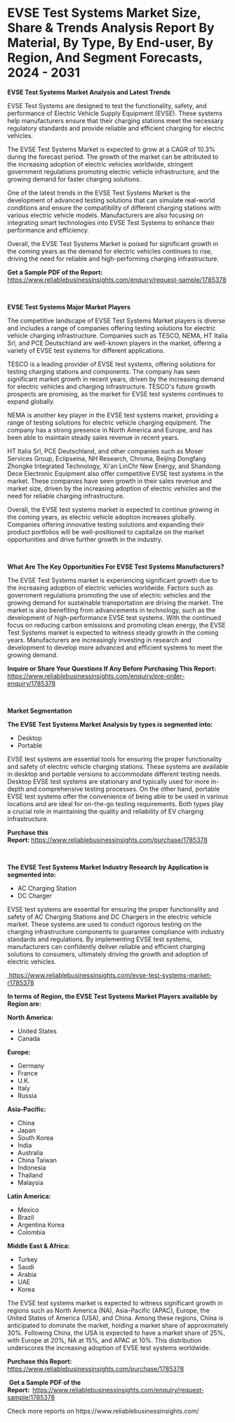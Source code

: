 <p><h1>EVSE Test Systems Market Size, Share & Trends Analysis Report By Material, By Type, By End-user, By Region, And Segment Forecasts, 2024 - 2031</h1></p><p><strong>EVSE Test Systems Market Analysis and Latest Trends</strong></p>
<p><p>EVSE Test Systems are designed to test the functionality, safety, and performance of Electric Vehicle Supply Equipment (EVSE). These systems help manufacturers ensure that their charging stations meet the necessary regulatory standards and provide reliable and efficient charging for electric vehicles.</p><p>The EVSE Test Systems Market is expected to grow at a CAGR of 10.3% during the forecast period. The growth of the market can be attributed to the increasing adoption of electric vehicles worldwide, stringent government regulations promoting electric vehicle infrastructure, and the growing demand for faster charging solutions. </p><p>One of the latest trends in the EVSE Test Systems Market is the development of advanced testing solutions that can simulate real-world conditions and ensure the compatibility of different charging stations with various electric vehicle models. Manufacturers are also focusing on integrating smart technologies into EVSE Test Systems to enhance their performance and efficiency.</p><p>Overall, the EVSE Test Systems Market is poised for significant growth in the coming years as the demand for electric vehicles continues to rise, driving the need for reliable and high-performing charging infrastructure.</p></p>
<p><strong>Get a Sample PDF of the Report:&nbsp;</strong> <a href="https://www.reliablebusinessinsights.com/enquiry/request-sample/1785378">https://www.reliablebusinessinsights.com/enquiry/request-sample/1785378</a></p>
<p>&nbsp;</p>
<p><strong>EVSE Test Systems Major Market Players</strong></p>
<p><p>The competitive landscape of EVSE Test Systems Market players is diverse and includes a range of companies offering testing solutions for electric vehicle charging infrastructure. Companies such as TESCO, NEMA, HT Italia Srl, and PCE Deutschland are well-known players in the market, offering a variety of EVSE test systems for different applications.</p><p>TESCO is a leading provider of EVSE test systems, offering solutions for testing charging stations and components. The company has seen significant market growth in recent years, driven by the increasing demand for electric vehicles and charging infrastructure. TESCO's future growth prospects are promising, as the market for EVSE test systems continues to expand globally.</p><p>NEMA is another key player in the EVSE test systems market, providing a range of testing solutions for electric vehicle charging equipment. The company has a strong presence in North America and Europe, and has been able to maintain steady sales revenue in recent years.</p><p>HT Italia Srl, PCE Deutschland, and other companies such as Moser Services Group, Eclipseina, NH Research, Chroma, Beijing Dongfang Zhongke Integrated Technology, Xi'an LinChr New Energy, and Shandong Dece Electronic Equipment also offer competitive EVSE test systems in the market. These companies have seen growth in their sales revenue and market size, driven by the increasing adoption of electric vehicles and the need for reliable charging infrastructure.</p><p>Overall, the EVSE test systems market is expected to continue growing in the coming years, as electric vehicle adoption increases globally. Companies offering innovative testing solutions and expanding their product portfolios will be well-positioned to capitalize on the market opportunities and drive further growth in the industry.</p></p>
<p>&nbsp;</p>
<p><strong>What Are The Key Opportunities For EVSE Test Systems Manufacturers?</strong></p>
<p><p>The EVSE Test Systems market is experiencing significant growth due to the increasing adoption of electric vehicles worldwide. Factors such as government regulations promoting the use of electric vehicles and the growing demand for sustainable transportation are driving the market. The market is also benefiting from advancements in technology, such as the development of high-performance EVSE test systems. With the continued focus on reducing carbon emissions and promoting clean energy, the EVSE Test Systems market is expected to witness steady growth in the coming years. Manufacturers are increasingly investing in research and development to develop more advanced and efficient systems to meet the growing demand.</p></p>
<p><strong>Inquire or Share Your Questions If Any Before Purchasing This Report:</strong> <a href="https://www.reliablebusinessinsights.com/enquiry/pre-order-enquiry/1785378">https://www.reliablebusinessinsights.com/enquiry/pre-order-enquiry/1785378</a></p>
<p>&nbsp;</p>
<p><strong>Market Segmentation</strong></p>
<p><strong>The EVSE Test Systems Market Analysis by types is segmented into:</strong></p>
<p><ul><li>Desktop</li><li>Portable</li></ul></p>
<p><p>EVSE test systems are essential tools for ensuring the proper functionality and safety of electric vehicle charging stations. These systems are available in desktop and portable versions to accommodate different testing needs. Desktop EVSE test systems are stationary and typically used for more in-depth and comprehensive testing processes. On the other hand, portable EVSE test systems offer the convenience of being able to be used in various locations and are ideal for on-the-go testing requirements. Both types play a crucial role in maintaining the quality and reliability of EV charging infrastructure.</p></p>
<p><strong>Purchase this Report:&nbsp;</strong><a href="https://www.reliablebusinessinsights.com/purchase/1785378">https://www.reliablebusinessinsights.com/purchase/1785378</a></p>
<p>&nbsp;</p>
<p><strong>The EVSE Test Systems Market Industry Research by Application is segmented into:</strong></p>
<p><ul><li>AC Charging Station</li><li>DC Charger</li></ul></p>
<p><p>EVSE test systems are essential for ensuring the proper functionality and safety of AC Charging Stations and DC Chargers in the electric vehicle market. These systems are used to conduct rigorous testing on the charging infrastructure components to guarantee compliance with industry standards and regulations. By implementing EVSE test systems, manufacturers can confidently deliver reliable and efficient charging solutions to consumers, ultimately driving the growth and adoption of electric vehicles.</p></p>
<p><a href="https://www.reliablebusinessinsights.com/evse-test-systems-market-r1785378">&nbsp;https://www.reliablebusinessinsights.com/evse-test-systems-market-r1785378</a></p>
<p><strong>In terms of Region, the EVSE Test Systems Market Players available by Region are:</strong></p>
<p>
    <p> <strong> North America: </strong>
        <ul>
            <li>United States</li>
            <li>Canada</li>
        </ul>
        </p> 
    <p> <strong> Europe: </strong>
        <ul>
            <li>Germany</li>
            <li>France</li>
            <li>U.K.</li>
            <li>Italy</li>
            <li>Russia</li>
        </ul>
        </p> 
    <p> <strong> Asia-Pacific: </strong>
        <ul>
            <li>China</li>
            <li>Japan</li>
            <li>South Korea</li>
            <li>India</li>
            <li>Australia</li>
            <li>China Taiwan</li>
            <li>Indonesia</li>
            <li>Thailand</li>
            <li>Malaysia</li>
        </ul>
        </p> 
    <p> <strong> Latin America: </strong>
        <ul>
            <li>Mexico</li>
            <li>Brazil</li>
            <li>Argentina Korea</li>
            <li>Colombia</li>
        </ul>
        </p> 
    <p> <strong> Middle East & Africa: </strong>
        <ul>
            <li>Turkey</li>
            <li>Saudi</li>
            <li>Arabia</li>
            <li>UAE</li>
            <li>Korea</li>
        </ul>
    </p>
    </p>
<p><p>The EVSE test systems market is expected to witness significant growth in regions such as North America (NA), Asia-Pacific (APAC), Europe, the United States of America (USA), and China. Among these regions, China is anticipated to dominate the market, holding a market share of approximately 30%. Following China, the USA is expected to have a market share of 25%, with Europe at 20%, NA at 15%, and APAC at 10%. This distribution underscores the increasing adoption of EVSE test systems worldwide.</p></p>
<p><strong>Purchase this Report: </strong><a href="https://www.reliablebusinessinsights.com/purchase/1785378">https://www.reliablebusinessinsights.com/purchase/1785378</a></p>
<p>&nbsp;<strong>Get a Sample PDF of the Report:&nbsp;&nbsp;</strong><a href="https://www.reliablebusinessinsights.com/enquiry/request-sample/1785378">https://www.reliablebusinessinsights.com/enquiry/request-sample/1785378</a></p>
<p><strong></strong></p>
<p>Check more reports on https://www.reliablebusinessinsights.com/</p>